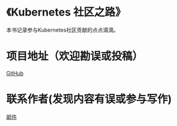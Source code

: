 # 《Kubernetes 社区之路》
本书记录参与Kubernetes社区贡献的点点滴滴。

# 项目地址（欢迎勘误或投稿）
[GitHub](https://github.com/RainbowMango/HelloKubernetes)

# 联系作者(发现内容有误或参与写作)
[邮件](mailto:qdurenhongcai@gmail.com)